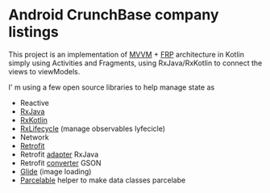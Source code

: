 # Android CrunchBase company listings

This project is an implementation of [MVVM](https://en.wikipedia.org/wiki/Model%E2%80%93view%E2%80%93viewmodel) + [FRP](https://en.wikipedia.org/wiki/Functional_reactive_programming) architecture in Kotlin simply using Activities and Fragments, using RxJava/RxKotlin to connect the views to viewModels.

I' m using a few open source libraries to help manage state as
 - Reactive
  - [RxJava](https://github.com/ReactiveX/RxJava)
  - [RxKotlin](https://github.com/ReactiveX/RxKotlin)
  - [RxLifecycle](https://github.com/trello/RxLifecycle) (manage observables lyfecicle)
 - Network
  - [Retrofit](https://github.com/square/retrofit)
  - Retrofit [adapter](https://github.com/square/retrofit/wiki/Call-Adapters) RxJava
  - Retrofit [converter](https://github.com/square/retrofit/wiki/Converters) GSON
  - [Glide](https://github.com/bumptech/glide) (image loading)
- [Parcelable](https://github.com/nsk-mironov/smuggler) helper to make data classes parcelabe

